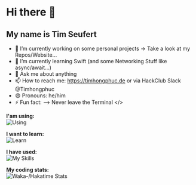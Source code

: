# Hi there 👋
## My name is Tim Seufert

- 🔭 I’m currently working on some personal projects -> Take a look at my Repos/Website...
- 🌱 I’m currently learning Swift (and some Networking Stuff like async/await...)
- 💬 Ask me about anything 
- 📫 How to reach me: https://timhongphuc.de or via HackClub Slack @Timhongphuc
- 😄 Pronouns: he/him
- ⚡ Fun fact: 
-->
   Never leave the Terminal </>

**I'am using:** <br>
![Using](https://go-skill-icons.vercel.app/api/icons?i=apple,pycharm,goland,swift,xcode,fleet,stackoverflow,obsidian,warp,slack&theme=dark)

**I want to learn:** <br>
![Learn](https://go-skill-icons.vercel.app/api/icons?i=astro,supabase,ts,react,docker,aws,py,golang&theme=dark
)

**I have used:** <br>
![My Skills](https://go-skill-icons.vercel.app/api/icons?i=github,figma,postman,vscode,linux,ollama,solana,processing,cursor,arch,raspberrypi,ubuntu,gatsby,framer,arcbrowser,vercel,notion,kali,windows,replit,robloxstudio&theme=dark)

**My coding stats:** <br>
![Waka-/Hakatime Stats](https://github-readme-stats.hackclub.dev/api/wakatime?username=1103&api_domain=hackatime.hackclub.com&&custom_title=Hackatime+Stats&layout=compact&cache_seconds=0&langs_count=8&theme=blue-green)
